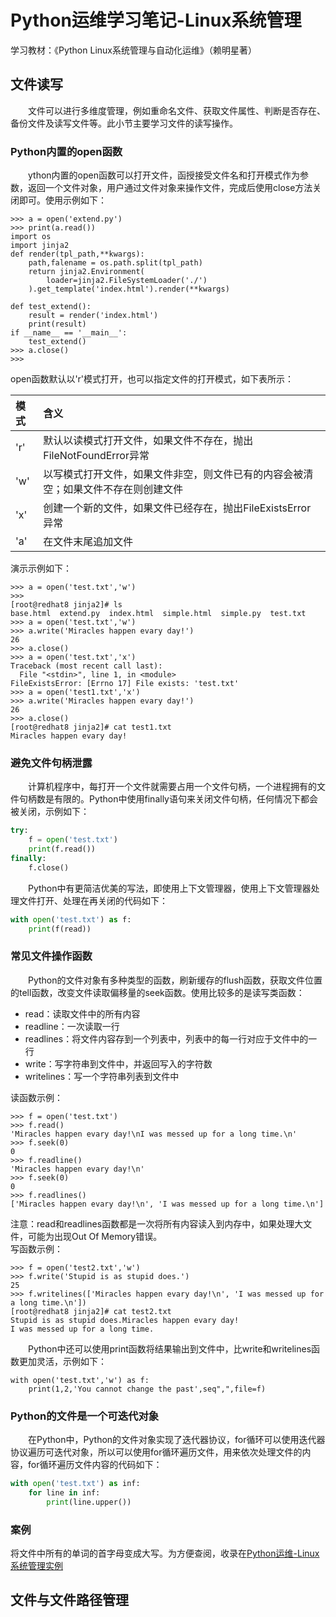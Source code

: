 # Python运维学习笔记-Linux系统管理
学习教材：《Python Linux系统管理与自动化运维》（赖明星著）
## 文件读写
&#8195;&#8195;文件可以进行多维度管理，例如重命名文件、获取文件属性、判断是否存在、备份文件及读写文件等。此小节主要学习文件的读写操作。
### Python内置的open函数
&#8195;&#8195;ython内置的open函数可以打开文件，函授接受文件名和打开模式作为参数，返回一个文件对象，用户通过文件对象来操作文件，完成后使用close方法关闭即可。使用示例如下：
```
>>> a = open('extend.py')
>>> print(a.read())
import os
import jinja2
def render(tpl_path,**kwargs):
    path,falename = os.path.split(tpl_path)
    return jinja2.Environment(
        loader=jinja2.FileSystemLoader('./')
    ).get_template('index.html').render(**kwargs)

def test_extend():
    result = render('index.html')
    print(result)
if __name__ == '__main__':
    test_extend()
>>> a.close()
>>> 
```
open函数默认以'r'模式打开，也可以指定文件的打开模式，如下表所示：

模式|含义
:---|:---
'r'|默认以读模式打开文件，如果文件不存在，抛出FileNotFoundError异常
'w'|以写模式打开文件，如果文件非空，则文件已有的内容会被清空；如果文件不存在则创建文件
'x'|创建一个新的文件，如果文件已经存在，抛出FileExistsError异常
'a'|在文件末尾追加文件

演示示例如下：
```
>>> a = open('test.txt','w')
>>> 
[root@redhat8 jinja2]# ls
base.html  extend.py  index.html  simple.html  simple.py  test.txt
>>> a = open('test.txt','w')
>>> a.write('Miracles happen evary day!')
26
>>> a.close()
>>> a = open('test.txt','x')
Traceback (most recent call last):
  File "<stdin>", line 1, in <module>
FileExistsError: [Errno 17] File exists: 'test.txt'
>>> a = open('test1.txt','x')
>>> a.write('Miracles happen evary day!')
26
>>> a.close()
[root@redhat8 jinja2]# cat test1.txt
Miracles happen evary day!
```
### 避免文件句柄泄露
&#8195;&#8195;计算机程序中，每打开一个文件就需要占用一个文件句柄，一个进程拥有的文件句柄数是有限的。Python中使用finally语句来关闭文件句柄，任何情况下都会被关闭，示例如下：
```python
try:
    f = open('test.txt')
    print(f.read())
finally:
    f.close()
```
&#8195;&#8195;Python中有更简洁优美的写法，即使用上下文管理器，使用上下文管理器处理文件打开、处理在再关闭的代码如下：
```python
with open('test.txt') as f:
    print(f(read))
```
### 常见文件操作函数
&#8195;&#8195;Python的文件对象有多种类型的函数，刷新缓存的flush函数，获取文件位置的tell函数，改变文件读取偏移量的seek函数。使用比较多的是读写类函数：
- read：读取文件中的所有内容
- readline：一次读取一行
- readlines：将文件内容存到一个列表中，列表中的每一行对应于文件中的一行
- write：写字符串到文件中，并返回写入的字符数
- writelines：写一个字符串列表到文件中

读函数示例：
```
>>> f = open('test.txt')
>>> f.read()
'Miracles happen evary day!\nI was messed up for a long time.\n'
>>> f.seek(0)
0
>>> f.readline()
'Miracles happen evary day!\n'
>>> f.seek(0)
0
>>> f.readlines()
['Miracles happen evary day!\n', 'I was messed up for a long time.\n']
```
注意：read和readlines函数都是一次将所有内容读入到内存中，如果处理大文件，可能为出现Out Of Memory错误。    
写函数示例：
```
>>> f = open('test2.txt','w')
>>> f.write('Stupid is as stupid does.')
25
>>> f.writelines(['Miracles happen evary day!\n', 'I was messed up for a long time.\n'])
[root@redhat8 jinja2]# cat test2.txt
Stupid is as stupid does.Miracles happen evary day!
I was messed up for a long time.
```
&#8195;&#8195;Python中还可以使用print函数将结果输出到文件中，比write和writelines函数更加灵活，示例如下：
```
with open('test.txt','w') as f:
    print(1,2,'You cannot change the past',seq",",file=f)
```
### Python的文件是一个可迭代对象
&#8195;&#8195;在Python中，Python的文件对象实现了迭代器协议，for循环可以使用迭代器协议遍历可迭代对象，所以可以使用for循环遍历文件，用来依次处理文件的内容，for循环遍历文件内容的代码如下：
```python
with open('test.txt') as inf:
    for line in inf:
        print(line.upper())
```
### 案例
将文件中所有的单词的首字母变成大写。为方便查阅，收录在[Python运维-Linux系统管理实例](https://ebook.big1000.com/14-Python%E7%B3%BB%E7%BB%9F%E7%AE%A1%E7%90%86%E4%B8%8E%E8%87%AA%E5%8A%A8%E5%8C%96%E8%BF%90%E7%BB%B4/01-Python%E8%BF%90%E7%BB%B4-%E5%9F%BA%E7%A1%80%E5%AD%A6%E4%B9%A0%E7%AC%94%E8%AE%B0/05-Python%E8%BF%90%E7%BB%B4-Linux%E7%B3%BB%E7%BB%9F%E7%AE%A1%E7%90%86%E5%AE%9E%E4%BE%8B.html)

## 文件与文件路径管理

